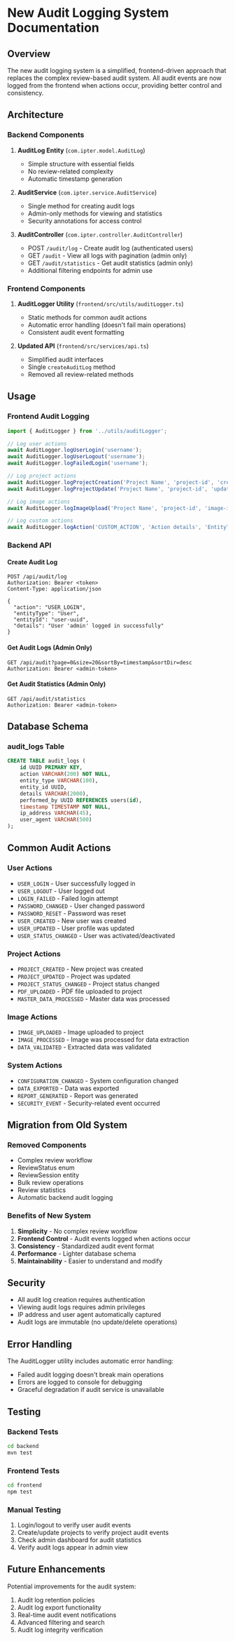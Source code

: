 # New Audit Logging System Documentation

## Overview

The new audit logging system is a simplified, frontend-driven approach that replaces the complex review-based audit system. All audit events are now logged from the frontend when actions occur, providing better control and consistency.

## Architecture

### Backend Components

1. **AuditLog Entity** (`com.ipter.model.AuditLog`)
   - Simple structure with essential fields
   - No review-related complexity
   - Automatic timestamp generation

2. **AuditService** (`com.ipter.service.AuditService`)
   - Single method for creating audit logs
   - Admin-only methods for viewing and statistics
   - Security annotations for access control

3. **AuditController** (`com.ipter.controller.AuditController`)
   - POST `/audit/log` - Create audit log (authenticated users)
   - GET `/audit` - View all logs with pagination (admin only)
   - GET `/audit/statistics` - Get audit statistics (admin only)
   - Additional filtering endpoints for admin use

### Frontend Components

1. **AuditLogger Utility** (`frontend/src/utils/auditLogger.ts`)
   - Static methods for common audit actions
   - Automatic error handling (doesn't fail main operations)
   - Consistent audit event formatting

2. **Updated API** (`frontend/src/services/api.ts`)
   - Simplified audit interfaces
   - Single `createAuditLog` method
   - Removed all review-related methods

## Usage

### Frontend Audit Logging

```typescript
import { AuditLogger } from '../utils/auditLogger';

// Log user actions
await AuditLogger.logUserLogin('username');
await AuditLogger.logUserLogout('username');
await AuditLogger.logFailedLogin('username');

// Log project actions
await AuditLogger.logProjectCreation('Project Name', 'project-id', 'created-by');
await AuditLogger.logProjectUpdate('Project Name', 'project-id', 'updated-by');

// Log image actions
await AuditLogger.logImageUpload('Project Name', 'project-id', 'image-id', 'filename', 'uploaded-by');

// Log custom actions
await AuditLogger.logAction('CUSTOM_ACTION', 'Action details', 'EntityType', 'entity-id');
```

### Backend API

#### Create Audit Log
```http
POST /api/audit/log
Authorization: Bearer <token>
Content-Type: application/json

{
  "action": "USER_LOGIN",
  "entityType": "User",
  "entityId": "user-uuid",
  "details": "User 'admin' logged in successfully"
}
```

#### Get Audit Logs (Admin Only)
```http
GET /api/audit?page=0&size=20&sortBy=timestamp&sortDir=desc
Authorization: Bearer <admin-token>
```

#### Get Audit Statistics (Admin Only)
```http
GET /api/audit/statistics
Authorization: Bearer <admin-token>
```

## Database Schema

### audit_logs Table
```sql
CREATE TABLE audit_logs (
    id UUID PRIMARY KEY,
    action VARCHAR(200) NOT NULL,
    entity_type VARCHAR(100),
    entity_id UUID,
    details VARCHAR(2000),
    performed_by UUID REFERENCES users(id),
    timestamp TIMESTAMP NOT NULL,
    ip_address VARCHAR(45),
    user_agent VARCHAR(500)
);
```

## Common Audit Actions

### User Actions
- `USER_LOGIN` - User successfully logged in
- `USER_LOGOUT` - User logged out
- `LOGIN_FAILED` - Failed login attempt
- `PASSWORD_CHANGED` - User changed password
- `PASSWORD_RESET` - Password was reset
- `USER_CREATED` - New user was created
- `USER_UPDATED` - User profile was updated
- `USER_STATUS_CHANGED` - User was activated/deactivated

### Project Actions
- `PROJECT_CREATED` - New project was created
- `PROJECT_UPDATED` - Project was updated
- `PROJECT_STATUS_CHANGED` - Project status changed
- `PDF_UPLOADED` - PDF file uploaded to project
- `MASTER_DATA_PROCESSED` - Master data was processed

### Image Actions
- `IMAGE_UPLOADED` - Image uploaded to project
- `IMAGE_PROCESSED` - Image was processed for data extraction
- `DATA_VALIDATED` - Extracted data was validated

### System Actions
- `CONFIGURATION_CHANGED` - System configuration changed
- `DATA_EXPORTED` - Data was exported
- `REPORT_GENERATED` - Report was generated
- `SECURITY_EVENT` - Security-related event occurred

## Migration from Old System

### Removed Components
- Complex review workflow
- ReviewStatus enum
- ReviewSession entity
- Bulk review operations
- Review statistics
- Automatic backend audit logging

### Benefits of New System
1. **Simplicity** - No complex review workflow
2. **Frontend Control** - Audit events logged when actions occur
3. **Consistency** - Standardized audit event format
4. **Performance** - Lighter database schema
5. **Maintainability** - Easier to understand and modify

## Security

- All audit log creation requires authentication
- Viewing audit logs requires admin privileges
- IP address and user agent automatically captured
- Audit logs are immutable (no update/delete operations)

## Error Handling

The AuditLogger utility includes automatic error handling:
- Failed audit logging doesn't break main operations
- Errors are logged to console for debugging
- Graceful degradation if audit service is unavailable

## Testing

### Backend Tests
```bash
cd backend
mvn test
```

### Frontend Tests
```bash
cd frontend
npm test
```

### Manual Testing
1. Login/logout to verify user audit events
2. Create/update projects to verify project audit events
3. Check admin dashboard for audit statistics
4. Verify audit logs appear in admin view

## Future Enhancements

Potential improvements for the audit system:
1. Audit log retention policies
2. Audit log export functionality
3. Real-time audit event notifications
4. Advanced filtering and search
5. Audit log integrity verification
